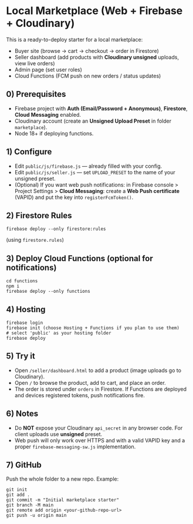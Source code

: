 # Local Marketplace (Web + Firebase + Cloudinary)

This is a ready-to-deploy starter for a local marketplace:

- Buyer site (browse → cart → checkout → order in Firestore)
- Seller dashboard (add products with **Cloudinary unsigned** uploads, view live orders)
- Admin page (set user roles)
- Cloud Functions (FCM push on new orders / status updates)

## 0) Prerequisites
- Firebase project with **Auth (Email/Password + Anonymous)**, **Firestore**, **Cloud Messaging** enabled.
- Cloudinary account (create an **Unsigned Upload Preset** in folder `marketplace`).
- Node 18+ if deploying functions.

## 1) Configure
- Edit `public/js/firebase.js` — already filled with your config.
- Edit `public/js/seller.js` — set `UPLOAD_PRESET` to the name of your unsigned preset.
- (Optional) If you want web push notifications: in Firebase console > Project Settings > **Cloud Messaging**: create a **Web Push certificate** (VAPID) and put the key into `registerFcmToken()`.

## 2) Firestore Rules
```
firebase deploy --only firestore:rules
```
(using `firestore.rules`)

## 3) Deploy Cloud Functions (optional for notifications)
```
cd functions
npm i
firebase deploy --only functions
```

## 4) Hosting
```
firebase login
firebase init (choose Hosting + Functions if you plan to use them)
# select 'public' as your hosting folder
firebase deploy
```

## 5) Try it
- Open `/seller/dashboard.html` to add a product (image uploads go to Cloudinary).
- Open `/` to browse the product, add to cart, and place an order.
- The order is stored under `orders` in Firestore. If Functions are deployed and devices registered tokens, push notifications fire.

## 6) Notes
- Do **NOT** expose your Cloudinary `api_secret` in any browser code. For client uploads use **unsigned** preset.
- Web push will only work over HTTPS and with a valid VAPID key and a proper `firebase-messaging-sw.js` implementation.

## 7) GitHub
Push the whole folder to a new repo. Example:
```
git init
git add .
git commit -m "Initial marketplace starter"
git branch -M main
git remote add origin <your-github-repo-url>
git push -u origin main
```
